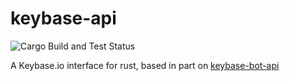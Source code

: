# keybase-api

![Cargo Build and Test Status](https://github.com/haukened/keybase-api/workflows/Cargo%20Build%20and%20Test/badge.svg "Cargo Build and Test")

A Keybase.io interface for rust, based in part on [keybase-bot-api](https://docs.rs/crate/keybase-bot-api/0.4.1)
